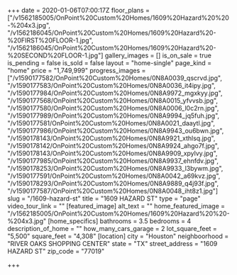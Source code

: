 +++
date = 2020-01-06T07:00:17Z
floor_plans = ["/v1562185005/OnPoint%20Custom%20Homes/1609%20Hazard%20%20-%204x3.jpg", "/v1562186045/OnPoint%20Custom%20Homes/1609%20Hazard%20-%20FIRST%20FLOOR-1.jpg", "/v1562186045/OnPoint%20Custom%20Homes/1609%20Hazard%20-%20SECOND%20FLOOR-1.jpg"]
gallery_images = []
is_on_sale = true
is_pending = false
is_sold = false
layout = "home-single"
page_kind = "home"
price = "1,749,999"
progress_images = ["/v1590177582/OnPoint%20Custom%20Homes/0N8A0039_qscrvd.jpg", "/v1590177583/OnPoint%20Custom%20Homes/0N8A0036_it4ipy.jpg", "/v1590177984/OnPoint%20Custom%20Homes/0N8A9972_mgxkyy.jpg", "/v1590177568/OnPoint%20Custom%20Homes/0N8A0015_yfvvsb.jpg", "/v1590177580/OnPoint%20Custom%20Homes/0N8A0006_l0c2rn.jpg", "/v1590177989/OnPoint%20Custom%20Homes/0N8A9994_jq5fuh.jpg", "/v1590177581/OnPoint%20Custom%20Homes/0N8A0021_daaytl.jpg", "/v1590177986/OnPoint%20Custom%20Homes/0N8A9943_ou6bwn.jpg", "/v1590178143/OnPoint%20Custom%20Homes/0N8A9921_xthlsq.jpg", "/v1590178142/OnPoint%20Custom%20Homes/0N8A9924_ahgo7f.jpg", "/v1590178143/OnPoint%20Custom%20Homes/0N8A9909_xpylvy.jpg", "/v1590177985/OnPoint%20Custom%20Homes/0N8A9937_ehnfdv.jpg", "/v1590178253/OnPoint%20Custom%20Homes/0N8A9933_l3bywm.jpg", "/v1590177591/OnPoint%20Custom%20Homes/0N8A0042_a69kvz.jpg", "/v1590178293/OnPoint%20Custom%20Homes/0N8A9889_q4j93f.jpg", "/v1590177587/OnPoint%20Custom%20Homes/0N8A0048_iht8z1.jpg"]
slug = "/1609-hazard-st"
title = "1609 HAZARD ST"
type = "page"
video_tour_link = ""
[featured_image]
alt_text = ""
home_featured_image = "/v1562185005/OnPoint%20Custom%20Homes/1609%20Hazard%20%20-%204x3.jpg"
[home_specifics]
bathrooms = 3.5
bedrooms = 4
description_of_home = ""
how_many_cars_garage = 2
lot_square_feet = "5,500"
square_feet = "4,308"
[location]
city = "Houston"
neighboorhood = "RIVER OAKS SHOPPING CENTER"
state = "TX"
street_address = "1609 HAZARD ST"
zip_code = "77019"

+++
